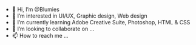 - 👋 Hi, I’m @Blumies
- 👀 I’m interested in UI/UX, Graphic design, Web design
- 🌱 I’m currently learning Adobe Creative Suite, Photoshop, HTML & CSS
- 💞️ I’m looking to collaborate on ...
- 📫 How to reach me ...

<!---
Blumies/Blumies is a ✨ special ✨ repository because its `README.md` (this file) appears on your GitHub profile.
You can click the Preview link to take a look at your changes.
--->
